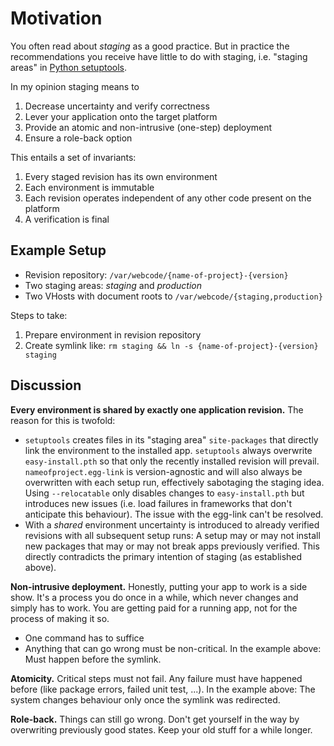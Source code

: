 # Motivation
You often read about *staging* as a good practice. But in practice the recommendations you receive have little to do with staging, i.e. "staging areas" in [Python setuptools](https://pythonhosted.org/setuptools/setuptools.html).

In my opinion staging means to
 1. Decrease uncertainty and verify correctness
 1. Lever your application onto the target platform
 1. Provide an atomic and non-intrusive (one-step) deployment
 1. Ensure a role-back option

This entails a set of invariants:
 1. Every staged revision has its own environment
 1. Each environment is immutable
 1. Each revision operates independent of any other code present on the platform
 1. A verification is final

## Example Setup
 - Revision repository: `/var/webcode/{name-of-project}-{version}`
 - Two staging areas: *staging* and *production*
 - Two VHosts with document roots to `/var/webcode/{staging,production}`

Steps to take:
 1. Prepare environment in revision repository
 1. Create symlink like: `rm staging && ln -s {name-of-project}-{version} staging`

## Discussion
**Every environment is shared by exactly one application revision.** The reason for this is twofold:
 - `setuptools` creates files in its "staging area" `site-packages` that directly link the environment to the installed app. `setuptools` always overwrite `easy-install.pth` so that only the recently installed revision will prevail. `nameofproject.egg-link` is version-agnostic and will also always be overwritten with each setup run, effectively sabotaging the staging idea. Using `--relocatable` only disables changes to `easy-install.pth` but introduces new issues (i.e. load failures in frameworks that don't anticipate this behaviour). The issue with the egg-link can't be resolved.
 - With a *shared* environment uncertainty is introduced to already verified revisions with all subsequent setup runs: A setup may or may not install new packages that may or may not break apps previously verified. This directly contradicts the primary intention of staging (as established above).

**Non-intrusive deployment.** Honestly, putting your app to work is a side show. It's a process you do once in a while, which never changes and simply has to work. You are getting paid for a running app, not for the process of making it so. 
 - One command has to suffice
 - Anything that can go wrong must be non-critical. In the example above: Must happen before the symlink.

**Atomicity.** Critical steps must not fail. Any failure must have happened before (like package errors, failed unit test, ...). In the example above: The system changes behaviour only once the symlink was redirected.

**Role-back.** Things can still go wrong. Don't get yourself in the way by overwriting previously good states. Keep your old stuff for a while longer.
